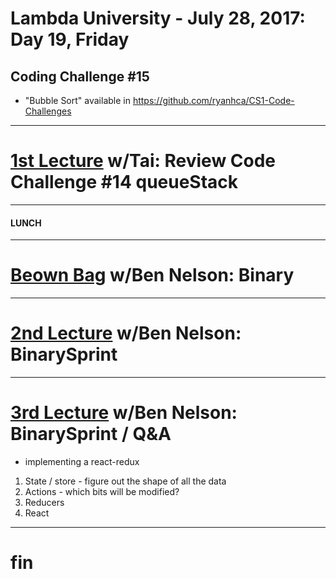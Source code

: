 # Lambda University - July 28, 2017: Day 19, Friday
## Coding Challenge #15
- "Bubble Sort" available in https://github.com/ryanhca/CS1-Code-Challenges
***
# [1st Lecture](https://youtu.be/Vq0ZZcd0MLU) w/Tai: Review Code Challenge #14 queueStack
***
#### LUNCH
***
# [Beown Bag](VIDEO_RECORDED_NOT_POSTED) w/Ben Nelson: Binary
***
# [2nd Lecture](VIDEO_RECORDED_NOT_POSTED) w/Ben Nelson: BinarySprint
***
# [3rd Lecture](VIDEO_RECORDED_NOT_POSTED) w/Ben Nelson: BinarySprint / Q&A
- implementing a react-redux
1. State / store - figure out the shape of all the data
2. Actions - which bits will be modified?
3. Reducers
4. React
***
# fin
